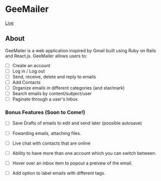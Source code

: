# GeeMailer

[Live][Live]

[Live]: http://www.geemailer.com

## About

GeeMailer is a web application inspired by Gmail built using Ruby on Rails
and React.js. GeeMailer allows users to:

- [ ] Create an account
- [ ] Log in / Log out
- [ ] Send, receive, delete and reply to emails
- [ ] Add Contacts
- [ ] Organize emails in different categories (and star/mark)
- [ ] Search emails by content/subject/user
- [ ] Paginate through a user's Inbox

<!-- ## Design Docs
* [View Wireframes][view]
* [DB schema][schema]

[view]: ./docs/views.md
[schema]: ./docs/schema.md -->

<!-- ## Implementation Timeline

### Phase 1: User Authentication, Message/email Model and JSON API (1.5 days)

In Phase 1, I will begin by implementing user signup and authentication (using
BCrypt). There will be a basic landing page after signup that will contain the
container for the application's root React component. Before building out the
front end, I will begin by setting up a full JSON API for messages/emails.

[Details][phase-one]

### Phase 2: Flux Architecture and Email/message CRUD (3 days)

Phase 2 is focused on setting up Flux, the React Router, and the React view
structure for the main application. After the basic Flux architecture has been
set up, a email store will be implemented and a set of actions corresponding to
the needed CRUD functionality created. Once this is done, I will create React
views for the "EmailsIndex", `EmailsIndexItems` and `EmailForm` for
writing new emails or replying to emails. The EmailsIndexItems will also link to individual
"EmailDetailedViews" which have their own "EmailReplyForm."


At the end of Phase 2, Emails can be created, read, saved and destroyed in the browser. Emails should
save to the database as drafts when the form is idle for a set time period. Drafts should be deleted from database if/when email is sent.

Lastly, I will assign some classes to the React components in order to implement some
basic style with CSS.

[Details][phase-two]

### Phase 3:  Categories/Stars and Contacts (1.5 days)

Phase 3 adds organization to the messages. Messages can now be starred, and/or moved
to other inbox categories. Users can search the Inbox/Outboxes for emails by content/subject/user (would like
this to be a live updating search box) in a "Search" component nested in the Emails Index view.

I would also like to add ability to add contacts if I can fit it in.

[Details][phase-three]

### Phase 4: Clean up the style (1 day)

Spend the day really making the website views resemble Gmail using CSS. Most important and most iconic will
be the popup new email form and collapsible emails in an email chain.

[Details][phase-four]

### Phase 5: Make own categories and Trash (1 day)

Phase 5 introduces two new features. First, users can add their own inbox/outbox categories and
move mail into those sections. I will also add the ability to delete items into the trash section, where
users can then decide to permanently delete messages.

[Details][phase-five]

### Phase 6: Advanced Styling (1 day)

Make the site look just like Gmail. I would also like to make my email chains easier to follow than Gmail does, with clear dilineation between emails and who is the sender. -->


### Bonus Features (Soon to Come!)
- [ ] Save Drafts of emails to edit and send later (possible autosave)
- [ ] Fowarding emails, attaching files.
- [ ] Live chat with contacts that are online
- [ ] Ability to have more than one account which you can switch between.
- [ ] Hover over an inbox item to popout a preivew of the email.
- [ ] Add option to label emails with different tags.


<!-- [phase-one]: ./docs/phases/phase1.md
[phase-two]: ./docs/phases/phase2.md
[phase-three]: ./docs/phases/phase3.md
[phase-four]: ./docs/phases/phase4.md
[phase-five]: ./docs/phases/phase5.md -->
